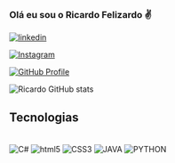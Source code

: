 ### Olá eu sou o Ricardo Felizardo ✌️


[![linkedin](https://img.shields.io/badge/LinkedIn-0077B5?style=for-the-badge&logo=linkedin&logoColor=white)](https://www.linkedin.com/in/ricardo-ribeiro-b9a2b114/)

[![Instagram](https://img.shields.io/badge/Instagram-E4405F?style=for-the-badge&logo=instagram&logoColor=white)](https://www.instagram.com/ricardotub4/)

[![GitHub Profile](https://img.shields.io/badge/GitHub-100000?style=for-the-badge&logo=github&logoColor=white)](https://github.com/Ricardotub4/github-readme-stats)

![Ricardo GitHub stats](https://github-readme-stats.vercel.app/api/top-langs/?username=Ricardotub4)





## Tecnologias

<div style="display: inline_block"><br/>
<img align="center" alt="C#" src="	https://img.shields.io/badge/C%23-239120?style=for-the-badge&logo=c-sharp&logoColor=white" />
<img align="center" alt="html5" src="https://img.shields.io/badge/HTML5-E34F26?style=for-the-badge&logo=html5&logoColor=white" />
<img align="center" alt="CSS3" src="	https://img.shields.io/badge/CSS3-1572B6?style=for-the-badge&logo=css3&logoColor=white" />
<img align="center" alt="JAVA" src="	https://img.shields.io/badge/Java-ED8B00?style=for-the-badge&logo=java&logoColor=white" />
<img align="center" alt="PYTHON" src="	https://img.shields.io/badge/Python-3776AB?style=for-the-badge&logo=python&logoColor=white" />
</div>
